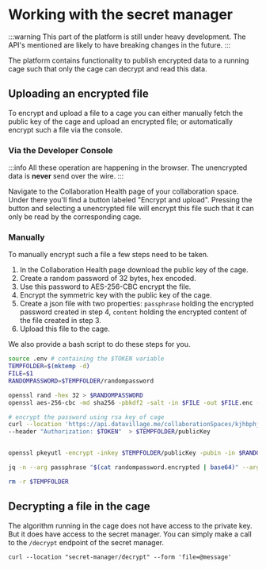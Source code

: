 # Working with the secret manager

:::warning
This part of the platform is still under heavy development. The API's mentioned are likely to have breaking changes in the future.
:::

The platform contains functionality to publish encrypted data to a running cage such that only the cage can decrypt and read this data.

## Uploading an encrypted file

To encrypt and upload a file to a cage you can either manually fetch the public key of the cage and upload an encrypted file; or automatically encrypt such a file via the console.

### Via the Developer Console

:::info
All these operation are happening in the browser. The unencrypted data is **never** send over the wire.
:::

Navigate to the Collaboration Health page of your collaboration space. Under there you'll find a button labeled "Encrypt and upload".
Pressing the button and selecting a unencrypted file will encrypt this file such that it can only be read by the corresponding cage.


### Manually

To manually encrypt such a file a few steps need to be taken.

1. In the Collaboration Health page download the public key of the cage.
2. Create a random password of 32 bytes, hex encoded.
3. Use this password to AES-256-CBC encrypt the file.
4. Encrypt the symmetric key with the public key of the cage.
5. Create a json file with two properties: `passphrase` holding the encrypted password created in step 4, `content` holding the encrypted content of the file created in step 3.
6. Upload this file to the cage.

We also provide a bash script to do these steps for you.

```bash
source .env # containing the $TOKEN variable
TEMPFOLDER=$(mktemp -d)
FILE=$1
RANDOMPASSWORD=$TEMPFOLDER/randompassword

openssl rand -hex 32 > $RANDOMPASSWORD
openssl aes-256-cbc -md sha256 -pbkdf2 -salt -in $FILE -out $FILE.enc -pass file:$RANDOMPASSWORD

# encrypt the password using rsa key of cage
curl --location 'https://api.datavillage.me/collaborationSpaces/kjhbphjk/cage/resources/output/public.pem' \
--header "Authorization: $TOKEN"  > $TEMPFOLDER/publicKey


openssl pkeyutl -encrypt -inkey $TEMPFOLDER/publicKey -pubin -in $RANDOMPASSWORD -out randompassword.encrypted

jq -n --arg passphrase "$(cat randompassword.encrypted | base64)" --arg file "$(cat $FILE.enc | base64)" '{"passphrase":$passphrase, "content": $file}' > message

rm -r $TEMPFOLDER
```

## Decrypting a file in the cage

The algorithm running in the cage does not have access to the private key. But it does have access to the secret manager.
You can simply make a call to the `/decrypt` endpoint of the secret manager.

```
curl --location "secret-manager/decrypt" --form 'file=@message'
```